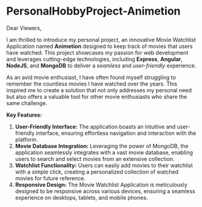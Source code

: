 # PersonalHobbyProject-Animetion
Dear Viewers,

I am thrilled to introduce my personal project, an innovative Movie Watchlist Application named <b>Animetion</b> designed to keep track of movies that users have watched. This project showcases my passion for web development and leverages cutting-edge technologies, including <b>Express</b>, <b>Angular</b>, <b>NodeJS</b>, and <b>MongoDB</b> to deliver a <i>seamless</i> and <i>user-friendly</i> experience.

As an avid movie enthusiast, I have often found myself struggling to remember the countless movies I have watched over the years. This inspired me to create a solution that not only addresses my personal need but also offers a valuable tool for other movie enthusiasts who share the same challenge.

<b>Key Features:</b>

<ol>
    <li><b>User-Friendly Interface:</b> The application boasts an intuitive and user-friendly interface, ensuring effortless navigation and interaction with the platform.</li>
    <li><b>Movie Database Integration:</b> Leveraging the power of MongoDB, the application seamlessly integrates with a vast movie database, enabling users to search and select movies from an extensive collection.</li>
    <li><b>Watchlist Functionality:</b> Users can easily add movies to their watchlist with a simple click, creating a personalized collection of watched movies for future reference.</li>
    <li><b>Responsive Design:</b> The Movie Watchlist Application is meticulously designed to be responsive across various devices, ensuring a seamless experience on desktops, tablets, and mobile phones.</li>
</ol>